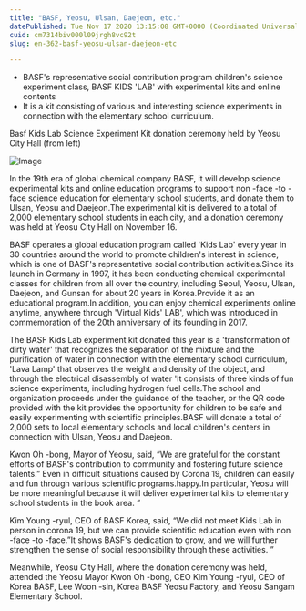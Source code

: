 ```yaml
---
title: "BASF, Yeosu, Ulsan, Daejeon, etc."
datePublished: Tue Nov 17 2020 13:15:08 GMT+0000 (Coordinated Universal Time)
cuid: cm7314biv000l09jrgh8vc92t
slug: en-362-basf-yeosu-ulsan-daejeon-etc

---
```



- BASF's representative social contribution program children's science experiment class, BASF KIDS 'LAB' with experimental kits and online contents
- It is a kit consisting of various and interesting science experiments in connection with the elementary school curriculum.

Basf Kids Lab Science Experiment Kit donation ceremony held by Yeosu City Hall (from left)

![Image](https://cdn.hashnode.com/res/hashnode/image/upload/v1739432363055/edecff3e-6db5-493d-9838-62ca9e4d471f.jpeg)

In the 19th era of global chemical company BASF, it will develop science experimental kits and online education programs to support non -face -to -face science education for elementary school students, and donate them to Ulsan, Yeosu and Daejeon.The experimental kit is delivered to a total of 2,000 elementary school students in each city, and a donation ceremony was held at Yeosu City Hall on November 16.

BASF operates a global education program called 'Kids Lab' every year in 30 countries around the world to promote children's interest in science, which is one of BASF's representative social contribution activities.Since its launch in Germany in 1997, it has been conducting chemical experimental classes for children from all over the country, including Seoul, Yeosu, Ulsan, Daejeon, and Gunsan for about 20 years in Korea.Provide it as an educational program.In addition, you can enjoy chemical experiments online anytime, anywhere through 'Virtual Kids' LAB', which was introduced in commemoration of the 20th anniversary of its founding in 2017.

The BASF Kids Lab experiment kit donated this year is a 'transformation of dirty water' that recognizes the separation of the mixture and the purification of water in connection with the elementary school curriculum, 'Lava Lamp' that observes the weight and density of the object, and through the electrical disassembly of water 'It consists of three kinds of fun science experiments, including hydrogen fuel cells.The school and organization proceeds under the guidance of the teacher, or the QR code provided with the kit provides the opportunity for children to be safe and easily experimenting with scientific principles.BASF will donate a total of 2,000 sets to local elementary schools and local children's centers in connection with Ulsan, Yeosu and Daejeon.

Kwon Oh -bong, Mayor of Yeosu, said, “We are grateful for the constant efforts of BASF's contribution to community and fostering future science talents.” Even in difficult situations caused by Corona 19, children can easily and fun through various scientific programs.happy.In particular, Yeosu will be more meaningful because it will deliver experimental kits to elementary school students in the book area. ”

Kim Young -ryul, CEO of BASF Korea, said, “We did not meet Kids Lab in person in corona 19, but we can provide scientific education even with non -face -to -face.”It shows BASF's dedication to grow, and we will further strengthen the sense of social responsibility through these activities. ”

Meanwhile, Yeosu City Hall, where the donation ceremony was held, attended the Yeosu Mayor Kwon Oh -bong, CEO Kim Young -ryul, CEO of Korea BASF, Lee Woon -sin, Korea BASF Yeosu Factory, and Yeosu Sangam Elementary School.